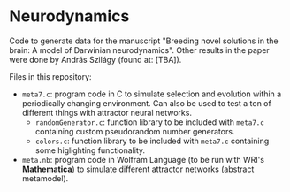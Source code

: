 # Neurodynamics
Code to generate data for the manuscript "Breeding novel solutions in the brain: A model of Darwinian neurodynamics".
Other results in the paper were done by András Szilágy (found at: [TBA]).

Files in this repository:
  - `meta7.c`: program code in C to simulate selection and evolution within a periodically changing environment. Can also be used to test a ton of different things with attractor neural networks.
     - `randomGenerator.c`: function library to be included with `meta7.c` containing custom pseudorandom number generators.
     - `colors.c`: function library to be included with `meta7.c` containing some higlighting functionality.
  - `meta.nb`: program code in Wolfram Language (to be run with WRI's **Mathematica**) to simulate different attractor networks (abstract metamodel).
